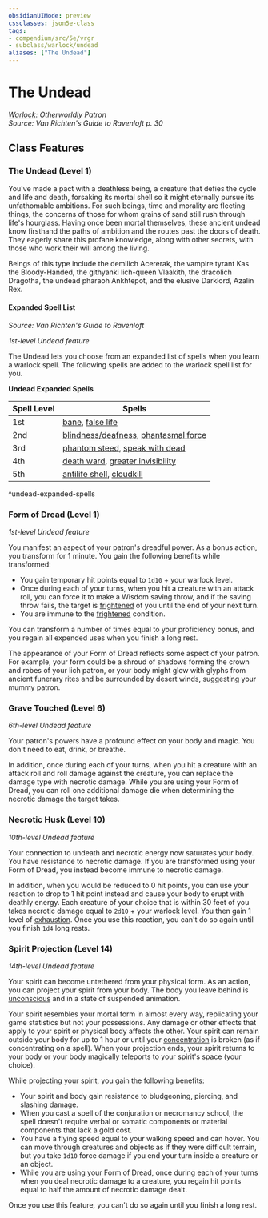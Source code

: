 ```yaml
---
obsidianUIMode: preview
cssclasses: json5e-class
tags:
- compendium/src/5e/vrgr
- subclass/warlock/undead
aliases: ["The Undead"]
---
```

# The Undead
*[Warlock](warlock.md): Otherworldly Patron*  
*Source: Van Richten's Guide to Ravenloft p. 30*  


## Class Features

### The Undead (Level 1)

You've made a pact with a deathless being, a creature that defies the cycle and life and death, forsaking its mortal shell so it might eternally pursue its unfathomable ambitions. For such beings, time and morality are fleeting things, the concerns of those for whom grains of sand still rush through life's hourglass. Having once been mortal themselves, these ancient undead know firsthand the paths of ambition and the routes past the doors of death. They eagerly share this profane knowledge, along with other secrets, with those who work their will among the living.

Beings of this type include the demilich Acererak, the vampire tyrant Kas the Bloody-Handed, the githyanki lich-queen Vlaakith, the dracolich Dragotha, the undead pharaoh Ankhtepot, and the elusive Darklord, Azalin Rex.

#### Expanded Spell List
_Source: Van Richten's Guide to Ravenloft_

*1st-level Undead feature*

The Undead lets you choose from an expanded list of spells when you learn a warlock spell. The following spells are added to the warlock spell list for you.

**Undead Expanded Spells**

| Spell Level | Spells |
|-------------|--------|
| 1st | [bane](z_compendium/spells/bane.md), [false life](z_compendium/spells/false-life.md) |
| 2nd | [blindness/deafness](z_compendium/spells/blindness-deafness.md), [phantasmal force](z_compendium/spells/phantasmal-force.md) |
| 3rd | [phantom steed](z_compendium/spells/phantom-steed.md), [speak with dead](z_compendium/spells/speak-with-dead.md) |
| 4th | [death ward](z_compendium/spells/death-ward.md), [greater invisibility](z_compendium/spells/greater-invisibility.md) |
| 5th | [antilife shell](z_compendium/spells/antilife-shell.md), [cloudkill](z_compendium/spells/cloudkill.md) |
^undead-expanded-spells

### Form of Dread (Level 1)

*1st-level Undead feature*

You manifest an aspect of your patron's dreadful power. As a bonus action, you transform for 1 minute. You gain the following benefits while transformed:

- You gain temporary hit points equal to `1d10` + your warlock level.  
- Once during each of your turns, when you hit a creature with an attack roll, you can force it to make a Wisdom saving throw, and if the saving throw fails, the target is [frightened](z_compendium/rules/conditions.md#frightened) of you until the end of your next turn.  
- You are immune to the [frightened](z_compendium/rules/conditions.md#frightened) condition.  

You can transform a number of times equal to your proficiency bonus, and you regain all expended uses when you finish a long rest.

The appearance of your Form of Dread reflects some aspect of your patron. For example, your form could be a shroud of shadows forming the crown and robes of your lich patron, or your body might glow with glyphs from ancient funerary rites and be surrounded by desert winds, suggesting your mummy patron.

### Grave Touched (Level 6)

*6th-level Undead feature*

Your patron's powers have a profound effect on your body and magic. You don't need to eat, drink, or breathe.

In addition, once during each of your turns, when you hit a creature with an attack roll and roll damage against the creature, you can replace the damage type with necrotic damage. While you are using your Form of Dread, you can roll one additional damage die when determining the necrotic damage the target takes.

### Necrotic Husk (Level 10)

*10th-level Undead feature*

Your connection to undeath and necrotic energy now saturates your body. You have resistance to necrotic damage. If you are transformed using your Form of Dread, you instead become immune to necrotic damage.

In addition, when you would be reduced to 0 hit points, you can use your reaction to drop to 1 hit point instead and cause your body to erupt with deathly energy. Each creature of your choice that is within 30 feet of you takes necrotic damage equal to `2d10` + your warlock level. You then gain 1 level of [exhaustion](z_compendium/rules/conditions.md#exhaustion). Once you use this reaction, you can't do so again until you finish `1d4` long rests.

### Spirit Projection (Level 14)

*14th-level Undead feature*

Your spirit can become untethered from your physical form. As an action, you can project your spirit from your body. The body you leave behind is [unconscious](z_compendium/rules/conditions.md#unconscious) and in a state of suspended animation.

Your spirit resembles your mortal form in almost every way, replicating your game statistics but not your possessions. Any damage or other effects that apply to your spirit or physical body affects the other. Your spirit can remain outside your body for up to 1 hour or until your [concentration](z_compendium/rules/conditions.md#concentration) is broken (as if concentrating on a spell). When your projection ends, your spirit returns to your body or your body magically teleports to your spirit's space (your choice).

While projecting your spirit, you gain the following benefits:

- Your spirit and body gain resistance to bludgeoning, piercing, and slashing damage.  
- When you cast a spell of the conjuration or necromancy school, the spell doesn't require verbal or somatic components or material components that lack a gold cost.  
- You have a flying speed equal to your walking speed and can hover. You can move through creatures and objects as if they were difficult terrain, but you take `1d10` force damage if you end your turn inside a creature or an object.  
- While you are using your Form of Dread, once during each of your turns when you deal necrotic damage to a creature, you regain hit points equal to half the amount of necrotic damage dealt.  

Once you use this feature, you can't do so again until you finish a long rest.